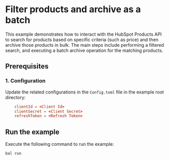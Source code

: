 # Filter products and archive as a batch

This example demonstrates how to interact with the HubSpot Products API to search for products based on specific criteria (such as price) and then archive those products in bulk. The main steps include performing a filtered search, and executing a batch archive operation for the matching products.

## Prerequisites

### 1. Configuration

Update the related configurations in the `Config.toml` file in the example root directory:

```toml
    clientId = <Client Id>
    clientSecret = <Client Secret>
    refreshToken = <Refresh Token>
```

## Run the example

Execute the following command to run the example:

```ballerina
bal run
```
